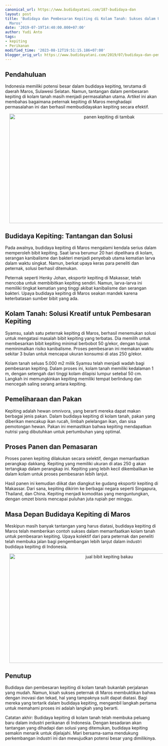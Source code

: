 ```yaml
---
canonical_url: https://www.budidayatani.com/187-budidaya-dan
layout: post
title: 'Budidaya dan Pembesaran Kepiting di Kolam Tanah: Sukses dalam Usaha Kepiting
  Maros'
date: '2019-07-19T14:40:00.000+07:00'
author: Yudi Anto
tags:
- kepiting
- Perikanan
modified_time: '2023-08-12T19:51:15.186+07:00'
blogger_orig_url: https://www.budidayatani.com/2019/07/budidaya-dan-pembesaran-kepiting-di.html
---
```


<h2>Pendahuluan</h2><p>Indonesia memiliki potensi besar dalam budidaya kepiting, terutama di daerah Maros, Sulawesi Selatan. Namun, tantangan dalam pembesaran kepiting di kolam tanah masih menjadi permasalahan utama. Artikel ini akan membahas bagaimana peternak kepiting di Maros menghadapi permasalahan ini dan berhasil membudidayakan kepiting secara efektif.</p><div class="separator" style="clear: both; text-align: center;"><a href="https://blogger.googleusercontent.com/img/b/R29vZ2xl/AVvXsEikK0GJnt-rM03PnVCueGAqzQmnzWviIigAaWBgiz4-WLC25iQqoS2cZrHjNt_VXFarRbyafhIOvQcj6Fw7kLlWKB20QiK2v0CRM9LseGKY6OlcQsgG7n1ysIqVDiYjDl1t0W17s0N7Yhx3eLVXp7tFW4jnp8bKtkwon50zxnM0F-n80hEspQq3v_2nrMXt/s2133/kepiting.jpg" imageanchor="1" style="margin-left: 1em; margin-right: 1em;"><img alt="panen kepiting di tambak" border="0" data-original-height="1200" data-original-width="2133" height="360" src="https://blogger.googleusercontent.com/img/b/R29vZ2xl/AVvXsEikK0GJnt-rM03PnVCueGAqzQmnzWviIigAaWBgiz4-WLC25iQqoS2cZrHjNt_VXFarRbyafhIOvQcj6Fw7kLlWKB20QiK2v0CRM9LseGKY6OlcQsgG7n1ysIqVDiYjDl1t0W17s0N7Yhx3eLVXp7tFW4jnp8bKtkwon50zxnM0F-n80hEspQq3v_2nrMXt/w640-h360/kepiting.jpg" width="640" /></a></div><h2>Budidaya Kepiting: Tantangan dan Solusi</h2><p>Pada awalnya, budidaya kepiting di Maros mengalami kendala serius dalam memperoleh bibit kepiting. Saat larva berumur 20 hari dipelihara di kolam, serangan kanibalisme dan bakteri menjadi penyebab utama kematian larva dalam waktu singkat. Namun, berkat upaya keras para peneliti dan peternak, solusi berhasil ditemukan.</p><p>Peternak seperti Henky Johan, eksportir kepiting di Makassar, telah mencoba untuk membibitkan kepiting sendiri. Namun, larva-larva ini memiliki tingkat kematian yang tinggi akibat kanibalisme dan serangan bakteri. Upaya budidaya kepiting di Maros seakan mandek karena keterbatasan sumber bibit yang ada.</p><h2>Kolam Tanah: Solusi Kreatif untuk Pembesaran Kepiting</h2><p>Syamsu, salah satu peternak kepiting di Maros, berhasil menemukan solusi untuk mengatasi masalah bibit kepiting yang terbatas. Dia memilih untuk membesarkan bibit kepiting minimal berbobot 50 g/ekor, dengan tujuan meminimalkan risiko kanibalisme. Proses pembesaran ini memakan waktu sekitar 3 bulan untuk mencapai ukuran konsumsi di atas 250 g/ekor.</p><p>Kolam tanah seluas 5.000 m2 milik Syamsu telah menjadi wadah bagi pembesaran kepiting. Dalam proses ini, kolam tanah memiliki kedalaman 1 m, dengan setengah dari tinggi kolam dilapisi lumpur setebal 50 cm. Langkah ini memungkinkan kepiting memiliki tempat berlindung dan mencegah saling serang antara kepiting.</p><h2>Pemeliharaan dan Pakan</h2><p>Kepiting adalah hewan omnivora, yang berarti mereka dapat makan berbagai jenis pakan. Dalam budidaya kepiting di kolam tanah, pakan yang diberikan mencakup ikan rucah, limbah pelelangan ikan, dan sisa pemotongan hewan. Pakan ini memastikan bahwa kepiting mendapatkan nutrisi yang dibutuhkan untuk pertumbuhan yang optimal.</p><h2>Proses Panen dan Pemasaran</h2><p>Proses panen kepiting dilakukan secara selektif, dengan memanfaatkan perangkap dakkang. Kepiting yang memiliki ukuran di atas 250 g akan tertangkap dalam perangkap ini. Kepiting yang lebih kecil dikembalikan ke dalam kolam untuk proses pembesaran lebih lanjut.</p><p>Hasil panen ini kemudian diikat dan diangkut ke gudang eksportir kepiting di Makassar. Dari sana, kepiting dikirim ke berbagai negara seperti Singapura, Thailand, dan China. Kepiting menjadi komoditas yang menguntungkan, dengan omzet bisnis mencapai puluhan juta rupiah per minggu.</p><h2>Masa Depan Budidaya Kepiting di Maros</h2><p>Meskipun masih banyak tantangan yang harus diatasi, budidaya kepiting di Maros telah memberikan contoh sukses dalam memanfaatkan kolam tanah untuk pembesaran kepiting. Upaya kolektif dari para peternak dan peneliti telah membuka jalan bagi pengembangan lebih lanjut dalam industri budidaya kepiting di Indonesia.</p><div class="separator" style="clear: both; text-align: center;"><a href="https://blogger.googleusercontent.com/img/b/R29vZ2xl/AVvXsEibT0UIXsawRECPyqJl15ykzoBJmhOs35eVUrMt7aPuddZZmQcXPawUbOx-W3ZlCmanFDZLFp5ig6hqzAseVuXxUNNKePaztrvNYwDbbfO_vcNc-EHO7n9JamnaMRgkx9yAXD9i5N0pMF1L2893QMe5gFff6AI77fG3KVhEfsGi-GWaURHmBaB2ZOhcg4Bc/s2133/kepiting1.jpg" imageanchor="1" style="margin-left: 1em; margin-right: 1em;"><img alt="jual bibit kepiting bakau" border="0" data-original-height="1200" data-original-width="2133" height="360" src="https://blogger.googleusercontent.com/img/b/R29vZ2xl/AVvXsEibT0UIXsawRECPyqJl15ykzoBJmhOs35eVUrMt7aPuddZZmQcXPawUbOx-W3ZlCmanFDZLFp5ig6hqzAseVuXxUNNKePaztrvNYwDbbfO_vcNc-EHO7n9JamnaMRgkx9yAXD9i5N0pMF1L2893QMe5gFff6AI77fG3KVhEfsGi-GWaURHmBaB2ZOhcg4Bc/w640-h360/kepiting1.jpg" width="640" /></a></div><h2>Penutup</h2><p>Budidaya dan pembesaran kepiting di kolam tanah bukanlah perjalanan yang mudah. Namun, kisah sukses peternak di Maros membuktikan bahwa dengan inovasi dan tekad, hal yang tampaknya sulit dapat diatasi. Bagi mereka yang tertarik dalam budidaya kepiting, mengambil langkah pertama untuk memahami proses ini adalah langkah yang berarti.</p><p>Catatan akhir: Budidaya kepiting di kolam tanah telah membuka peluang baru dalam industri perikanan di Indonesia. Dengan kesadaran akan tantangan yang dihadapi dan solusi yang ditemukan, budidaya kepiting semakin menarik untuk dijelajahi. Mari bersama-sama mendukung perkembangan industri ini dan mewujudkan potensi besar yang dimilikinya.</p>